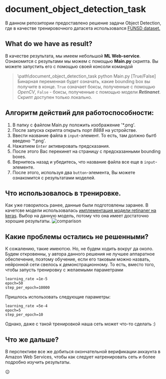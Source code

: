 # document_object_detection_task


В данном репозитории предоставлено решение задачи Object Detection, где в качестве тренировочного датасета использовался [FUNSD dataset.](https://guillaumejaume.github.io/FUNSD/download/)

## What do we have as result?

В качестве результата, мы имеем небольшой **ML Web-service**. Ознакомится с результами мы можем с помощью **Main.py** скрипта. Вы можете запустить его с помощью своей консоли командой
>\path\document_object_detection_task  python Main.py [True/False]
Бинарная переменная будет означать, какие bounding box вы получите в конце. `True` означает боксы, полученные с помощью *OpenCV*, `False` - боксы, полученные с помощью модели ***Retinanet***.
Скрипт доступен только локально.

## Алгоритм действий для работоспособности:
1. В папку с файлом Main.py положить изображение '*.png'.
2. После запуска скрипта открыть порт *8888* на устройстве.
3. Ввести название файла в `input`-элемент. То есть, там должно бытб введено '*.png'.
4. Нажатием `Enter` активировать предсказания.
5. После этого Вас перекинет на страницу с предсказанными bounding boxes.
6. Вернитесь назад и убедитесь, что название файла все еще в `input`-элементе.
7. После этого, используя два `button`-элемента, Вы можете ознакомится с результатами моделей.



## Что использовалось в тренировке.

Как уже говорилось ранее, данные были подготовлены заранее. В качетсве модели использовалась [имплементация модели retinaner на keras](https://github.com/fizyr/keras-retinanet).
Выбор на данную модель, потому что она имеет достаточно хорошие результаты.
![comparison](https://user-images.githubusercontent.com/85513072/126620132-ed7c7ee9-2b7a-4b32-9102-84855ce96a11.png)

## Какие проблемы остались не решенными?

К сожалению, такие имеютсю. Но, не будем ходить вокруг да около. Будем откровенны, у автора данного решения не лучшее аппаратное обеспечение, поэтому обучение, если его таковым можно назвать, нейронной сети свелось к демонстрационному. То есть, вместо того, чтобы запусть тренировку с желаемыми параметрами 
```
learning_rate =1e-5
epoch=50
step_per_epoch=10000
```


Пришлось использовать следующие параметры:
```
learning_rate =5e-4
epoch=5
step_per_epoch=10
```

Однако, даже с такой тренировкой наша сеть может что-то сделать :)

## Что же дальше?

В перспективе все же добиться окончательной верификации аккаунта в Amazon Web Services, чтобы как следует натренировать сеть и более подробно изучить результаты.

:wink:

